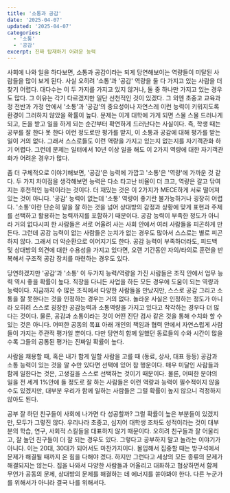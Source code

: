 ```yaml
---
title: '소통과 공감'
date: '2025-04-07'
updated: '2025-04-07'
categories:
  - '소통'
  - '공감'
excerpt: 진짜 탑재하기 어려운 능력
---
```


사회에 나와 일을 하다보면, 소통과 공감이라는 되게 당연해보이는 역량들이 미달된 사람들을 많이 보게 된다.
사실 오히려 '소통'과 '공감' 역량을 둘 다 가지고 있는 사람을 더 찾기 어렵다. 대다수는 이 두 가지를 가지고 있지 않거나, 둘 중 하나만 가지고 있는 경우도 많다.
그 이유는 각기 다르겠지만 일단 선천적인 것이 있겠다. 그 외엔 초중고 교육과정 전반과 가정 안에서 '소통'과 '공감'의 중요성이나 자연스레 이런 능력이 키워지도록 환경이 그러하지 않았을 확률이 높다.
문제는 이게 대학에 가게 되면 스물 스물 드러나게 되고, 돈을 받고 일을 하게 되는 순간부터 확연하게 드러난다는 사실이다. 즉, 학생 때는 공부를 잘 한다 못 한다 이런 정도로만 평가를 받지, 이 소통과 공감에 대해 평가를 받는 일이 거의 없다. 그래서 스스로들도 이런 역량을 가지고 있는지 없는지를 자기객관화 하기 어렵다. 그런데 문제는 일터에서 10년 이상 일을 해도 이 2가지 역량에 대한 자기객관화가 어려운 경우가 많다.

좀 더 구체적으로 이야기해보면, '공감'은 능력에 가깝고 '소통'은 '역량'에 가까운 것 같다. 두 가지 차이점을 생각해보면 능력은 다소 타고난 비율이 더 크고, 역량은 갈고 닦여지는 후천적인 능력이라는 것이다.
더 재밌는 것은 이 2가지가 MECE하게 서로 떨어져 있는 것이 아니다. '공감' 능력이 없는데 '소통' 역량이 좋기란 불가능하거나 굉장히 어렵다. '소통'이란 단순히 말을 잘 하는 것을 넘어 상대방의 감정과 상황에 맞게 표현과 주제를 선택하고 활용하는 능력까지를 포함하기 때문이다. 공감 능력이 부족한 정도가 아니라 거의 없다시피 한 사람들은 서로 어울려 사는 사회 안에서 여러 사람들을 피곤하게 만든다. 그런데 공감 능력이 없는 사람들은 눈치가 없는 경우도 많아서 스스로는 별로 피곤하지 않다. 그래서 더 악순환으로 이어지기도 한다. 공감 능력이 부족하더라도, 피드백 및 상대방의 의견에 대한 수용성을 가지고 있다면, 오랜 기간동안 자의/타의로 훈련을 반복해서 구조적 공감 장치를 마련하는 경우도 있다.

당연하겠지만 '공감'과 '소통' 이 두가지 능력/역량을 가진 사람들은 조직 안에서 업무 능력 역시 좋을 확률이 높다. 직장을 다니든 사업을 하든 모든 경우에 도움이 되는 역량과 능력이다.
지금까지 수 많은 조직에서 다양한 사람들을 만났지만, 스스로 공감 그리고 소통을 잘 못한다는 것을 인정하는 경우는 거의 없다. 놀라운 사실은 인정하는 정도가 아니라 오히려 스스로 굉장한 공감능력과 소통역량을 가지고 있다고 착각하는 경우다 더 많다는 것이다. 물론, 공감과 소통이라는 것이 어떤 진단 검사 같은 것을 통해 수치화 할 수 있는 것은 아니다. 어떠한 공동의 목표 아래 개인의 책임과 협력 안에서 자연스럽게 사람들이 가지는 주관적 평가일 뿐이다. 다만 당연히 함께 일했던 동료들의 수와 시간이 많을 수록 그들의 공통된 평가는 진짜일 확률이 높다.

사람을 채용할 때, 혹은 내가 함게 일할 사람을 고를 때 (동료, 상사, 대표 등등) 공감과 소통 능력이 있는 것을 알 수만 있다면 선택에 있어 참 행운이다. 매우 미달인 사람들과 함께 일한다는 것은, 고생길을 스스로 선택하는 것이기 때문이다. 물론, 어떠한 분야의 일을 전 세계 1%안에 들 정도로 잘 하는 사람들은 이런 역량과 능력이 필수적이지 않을 수도 있겠지만, 대부분 우리가 함께 일하는 사람들은 그럴 확률이 높지 않으니 걱정하지 않아도 된다.

공부 잘 하던 친구들이 사회에 나가면 다 성공할까? 그럴 확률이 높은 부분들이 있겠지만, 모두가 그렇진 않다. 우리나라 초중고, 심지어 대학생 조차도 성적이라는 것이 대부분의 학습, 연구, 사회적 스킬들을 대표하지 않기 때문이다. 오히려 친구들과 잘 어울리고, 잘 놀던 친구들이 더 잘 되는 경우도 있다. 그렇다고 공부하지 말고 놀라는 이야기가 아니다. 이는 20대, 30대가 되어서도 마찬가지이다. 몰입해서 집중할 때는 방구석에서 문제가 해결될 때까지 온 힘을 다해야 겠다. 하지만 그런다고 세상의 모든 종류의 문제가 해결되지는 않는다. 집을 나와서 다양한 사람들과 어울리고 대화하고 협상하면서 함께 무언가 공동의 문제, 상대방의 문제를 해결하는 데 에너지를 쏟아봐야 한다. 다른 누군가를 위해서가 아니라 결국 나를 위해서다.
